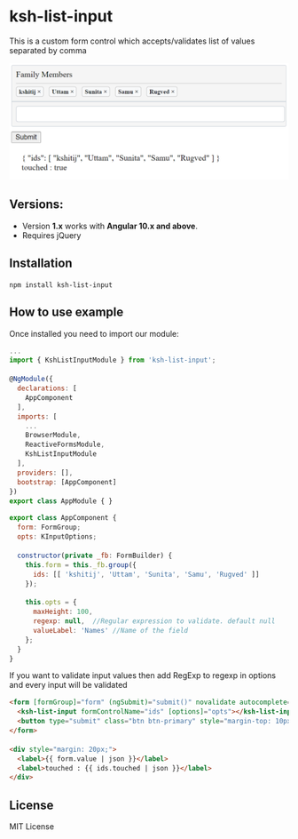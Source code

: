 # ksh-list-input

This is a custom form control which accepts/validates list of values separated by comma

![Image](./ksh-list-input.png)

## Versions:

-   Version **1.x** works with **Angular 10.x and above**.
-   Requires jQuery

## Installation

```shell
npm install ksh-list-input

```
## How to use example
Once installed you need to import our module:

```js
...
import { KshListInputModule } from 'ksh-list-input';

@NgModule({
  declarations: [
    AppComponent
  ],
  imports: [
    ...
    BrowserModule,
    ReactiveFormsModule,
    KshListInputModule
  ],
  providers: [],
  bootstrap: [AppComponent]
})
export class AppModule { }
```

```js
export class AppComponent {
  form: FormGroup;
  opts: KInputOptions;

  constructor(private _fb: FormBuilder) {
    this.form = this._fb.group({
      ids: [[ 'kshitij', 'Uttam', 'Sunita', 'Samu', 'Rugved' ]]
    });

    this.opts = {
      maxHeight: 100,
      regexp: null,  //Regular expression to validate. default null
      valueLabel: 'Names' //Name of the field
    };
  }
}
```

If you want to validate input values then add RegExp to regexp in options and every input will be validated

```html
<form [formGroup]="form" (ngSubmit)="submit()" novalidate autocomplete="off">
  <ksh-list-input formControlName="ids" [options]="opts"></ksh-list-input>
  <button type="submit" class="btn btn-primary" style="margin-top: 10px;">Submit</button>
</form>

<div style="margin: 20px;">
  <label>{{ form.value | json }}</label>
  <label>touched : {{ ids.touched | json }}</label>
</div>
```

## License
MIT License



